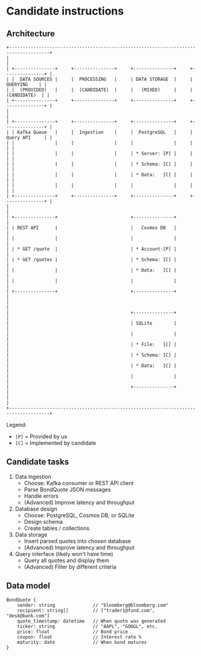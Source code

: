 # Candidate instructions

## Architecture

```
+-------------------------------------------------------------------------------------+
|                                                                                     |
| +---------------+     +---------------+     +---------------+     +---------------+ |
| |  DATA SOURCES |     |  PROCESSING   |     | DATA STORAGE  |     |   QUERYING    | |
| |  (PROVIDED)   |     |  (CANDIDATE)  |     |   (MIXED)     |     |  (CANDIDATE)  | |
| +---------------+     +---------------+     +---------------+     +---------------+ |
|                                                                                     |
| +---------------+     +---------------+     +---------------+     +---------------+ |
| | Kafka Queue   |     |  Ingestion    |     |  PostgreSQL   |     | Query API     | |
| |               |     |               |     |               |     |               | |
| |               |     |               |     | * Server: [P] |     |               | |
| |               |     |               |     | * Schema: [C] |     |               | |
| |               |     |               |     | * Data:   [C] |     |               | |
| |               |     |               |     |               |     |               | |
| +---------------+     +---------------+     +---------------+     +---------------+ |
|                                                                                     |
| +---------------+                           +---------------+                       |
| | REST API      |                           |   Cosmos DB   |                       |
| |               |                           |               |                       |
| | * GET /quote  |                           | * Account:[P] |                       |
| | * GET /quotes |                           | * Schema: [C] |                       |
| |               |                           | * Data:   [C] |                       |
| |               |                           |               |                       |
| +---------------+                           +---------------+                       |
|                                                                                     |
|                                             +---------------+                       |
|                                             | SQLite        |                       |
|                                             |               |                       |
|                                             | * File:   [C] |                       |
|                                             | * Schema: [C] |                       |
|                                             | * Data:   [C] |                       |
|                                             |               |                       |
|                                             +---------------+                       |
|                                                                                     |
+-------------------------------------------------------------------------------------+
```

Legend:
- `[P]` = Provided by us
- `[C]` = Implemented by candidate

## Candidate tasks

1. Data ingestion
    * Choose: Kafka consumer or REST API client
    * Parse BondQuote JSON messages
    * Handle errors
    * (Advanced) Improve latency and throughput
2. Database design
    * Choose: PostgreSQL, Cosmos DB, or SQLite
    * Design schema
    * Create tables / collections
3. Data storage
    * Insert parsed quotes into chosen database
    * (Advanced) Improve latency and throughput
4. Query interface (likely won't have time)
    * Query all quotes and display them
    * (Advanced) Filter by different criteria

## Data model

```
BondQuote {
    sender: string              // "bloomberg@bloomberg.com"
    recipient: string[]         // ["trader1@fund.com", "desk@bank.com"]
    quote_timestamp: datetime   // When quote was generated
    ticker: string              // "AAPL", "GOOGL", etc.
    price: float                // Bond price
    coupon: float               // Interest rate %
    maturity: date              // When bond matures
}
```